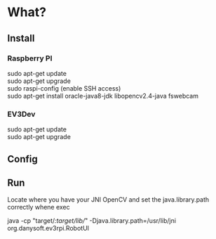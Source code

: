 # What?


## Install

### Raspberry PI
sudo apt-get update  
sudo apt-get upgrade  
sudo raspi-config (enable SSH access)  
sudo apt-get install oracle-java8-jdk libopencv2.4-java fswebcam  

### EV3Dev
sudo apt-get update  
sudo apt-get upgrade  

## Config

## Run
Locate where you have your JNI OpenCV and set the java.library.path correctly whene exec

java -cp "target/*:target/lib/*" -Djava.library.path=/usr/lib/jni org.danysoft.ev3rpi.RobotUI
